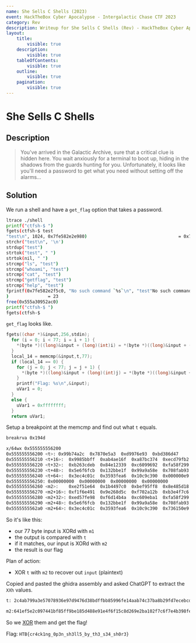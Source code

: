 ```yaml
---
name: She Sells C Shells (2023)
event: HackTheBox Cyber Apocalypse - Intergalactic Chase CTF 2023
category: Rev
description: Writeup for She Sells C Shells (Rev) - HackTheBox Cyber Apocalypse - Intergalactic Chase CTF (2023) 💜
layout:
    title:
        visible: true
    description:
        visible: true
    tableOfContents:
        visible: true
    outline:
        visible: true
    pagination:
        visible: true
---
```


# She Sells C Shells

## Description

> You've arrived in the Galactic Archive, sure that a critical clue is hidden here. You wait anxiously for a terminal to boot up, hiding in the shadows from the guards hunting for you. Unfortunately, it looks like you'll need a password to get what you need without setting off the alarms...

## Solution

We run a shell and have a `get_flag` option that takes a password.

```bash
ltrace ./shell
printf("ctfsh-$ ")                                                      = 8
fgets(ctfsh-$ test
"test\n", 1024, 0x7fe582e2e980)                                   = 0x7ffd880fa6b0
strchr("test\n", '\n')                                                  = "\n"
strdup("test")                                                          = 0x555a30952ac0
strtok("test", " ")                                                     = "test"
strtok(nil, " ")                                                        = nil
strcmp("ls", "test")                                                    = -8
strcmp("whoami", "test")                                                = 3
strcmp("cat", "test")                                                   = -17
strcmp("getflag", "test")                                               = -13
strcmp("help", "test")                                                  = -12
fprintf(0x7fe582e2f5c0, "No such command `%s`\n", "test"No such command `test`
)               = 23
free(0x555a30952ac0)                                                    = <void>
printf("ctfsh-$ ")                                                      = 8
fgets(ctfsh-$
```

`get_flag` looks like.

```c
fgets((char *)&input,256,stdin);
  for (i = 0; i < 77; i = i + 1) {
    *(byte *)((long)&input + (long)(int)i) = *(byte *)((long)&input + (long)(int)i) ^ m1[(int)i];
  }
  local_14 = memcmp(&input,t,77);
  if (local_14 == 0) {
    for (j = 0; j < 77; j = j + 1) {
      *(byte *)((long)&input + (long)(int)j) = *(byte *)((long)&input + (long)(int)j) ^ m2[(int)j];
    }
    printf("Flag: %s\n",&input);
    uVar1 = 0;
  }
  else {
    uVar1 = 0xffffffff;
  }
  return uVar1;
```

Setup a breakpoint at the memcmp and find out what `t` equals.

```bash
breakrva 0x194d

x/64wx 0x555555556200
0x555555556200 <t>:	0x99b74a2c	0x7870e5a3	0xd9976e93	0xbd386d47
0x555555556210 <t+16>:	0x9985bbff	0xab4ae16f	0xa87bc374	0xecd79fb2
0x555555556220 <t+32>:	0xb263cdeb	0x84e12339	0xc6099692	0xfa58f299
0x555555556230 <t+48>:	0x5e6f6fcb	0x132bbe1f	0x99a9a58e	0x708fab93
0x555555556240 <t+64>:	0x3ec4c01c	0x3593fea6	0x10c9c390	0x000000e9
0x555555556250:	0x00000000	0x00000000	0x00000000	0x00000000
0x555555556260 <m2>:	0xe2f51e64	0x1b4497c0	0xbef95ff8	0x8e485d18
0x555555556270 <m2+16>:	0xf1f6e491	0x9e268d5c	0xf702a12b	0xb3e4f7c6
0x555555556280 <m2+32>:	0xed57fe98	0xf6d14b4a	0xc609eba1	0xfa58f299
0x555555556290 <m2+48>:	0x5e6f6fcb	0x132bbe1f	0x99a9a58e	0x708fab93
0x5555555562a0 <m2+64>:	0x3ec4c01c	0x3593fea6	0x10c9c390	0x736150e9
```

So it's like this:

-   our 77 byte input is XORd with `m1`
-   the output is compared with `t`
-   if it matches, our input is XORd with `m2`
-   the result is our flag

Plan of action:

-   XOR `t` with `m2` to recover out `input` (plaintext)

Copied and pasted the ghidra assembly and asked ChatGPT to extract the `XXh` values.

```txt
t: 2c4ab799a3e57078936e97d9476d38bdffbb85996fe14aab74c37ba8b29fd7ecebcd63b23923e184929609c699f258facb6f6f5e1fbe2b138ea5a99993ab8f701cc0c43ea6fe933590c3c910e9

m2:641ef5e2c097441bf85ff9be185d488e91e4f6f15c8d269e2ba102f7c6f7e4b398fe57ed4a4bd1f6a1eb09c699f258facb6f6f5e1fbe2b138ea5a99993ab8f701cc0c43ea6fe933590c3c910e9
```

So we [XOR](<https://gchq.github.io/CyberChef/#recipe=From_Hex('Auto')XOR(%7B'option':'Hex','string':'641ef5e2c097441bf85ff9be185d488e91e4f6f15c8d269e2ba102f7c6f7e4b398fe57ed4a4bd1f6a1eb09c699f258facb6f6f5e1fbe2b138ea5a99993ab8f701cc0c43ea6fe933590c3c910e9'%7D,'Standard',false)&input=MmM0YWI3OTlhM2U1NzA3ODkzNmU5N2Q5NDc2ZDM4YmRmZmJiODU5OTZmZTE0YWFiNzRjMzdiYThiMjlmZDdlY2ViY2Q2M2IyMzkyM2UxODQ5Mjk2MDljNjk5ZjI1OGZhY2I2ZjZmNWUxZmJlMmIxMzhlYTVhOTk5OTNhYjhmNzAxY2MwYzQzZWE2ZmU5MzM1OTBjM2M5MTBlOQ>) them and get the flag!

Flag: `HTB{cr4ck1ng_0p3n_sh3ll5_by_th3_s34_sh0r3}`
